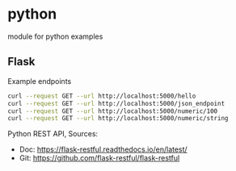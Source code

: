# python

module for python examples

## Flask

Example endpoints
```bash
curl --request GET --url http://localhost:5000/hello
curl --request GET --url http://localhost:5000/json_endpoint
curl --request GET --url http://localhost:5000/numeric/100
curl --request GET --url http://localhost:5000/numeric/string
```
Python REST API, Sources:
* Doc: https://flask-restful.readthedocs.io/en/latest/
* Git: https://github.com/flask-restful/flask-restful
